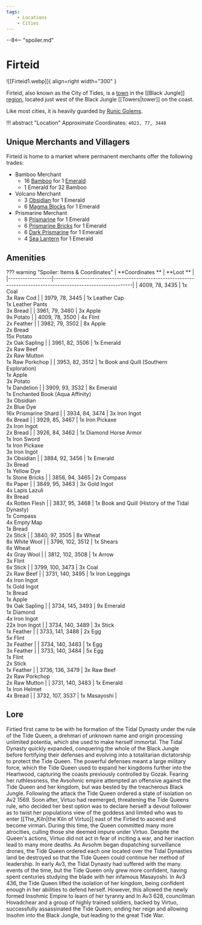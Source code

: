 ```yaml
---
tags:
    - Locations
    - Cities
---
```


--8<-- "spoiler.md"

# Firteid

![[Firteid1.webp]]{ align=right width="300" }

Firteid, also known as the City of Tides, is a [town](/Settlements) in the [[Black Jungle]] [region](/Regions), located just west of the Black Jungle [[Towers|tower]] on the coast.

Like most cities, it is heavily guarded by [Runic Golems](https://minecraft.gamepedia.com/Iron_Golem).

!!! abstract "Location"
	Approximate Coordinates: `4023, 77, 3448` 

## Unique Merchants and Villagers

Firteid is home to a market where permanent merchants offer the following trades:

- Bamboo Merchant
    - 16 [Bamboo](https://minecraft.gamepedia.com/Bamboo) for 1 [Emerald](https://minecraft.gamepedia.com/Emerald)
    - 1 Emerald for 32 Bamboo
- Volcano Merchant
    - 3 [Obsidian](https://minecraft.gamepedia.com/Obsidian) for 1 Emerald
    - 6 [Magma Blocks](https://minecraft.gamepedia.com/Magma_Block) for 1 Emerald
- Prismarine Merchant
    - 8 [Prismarine](https://minecraft.gamepedia.com/Prismarine) for 1 Emerald
    - 6 [Prismarine Bricks](https://minecraft.gamepedia.com/Prismarine) for 1 Emerald
    - 6 [Dark Prismarine](https://minecraft.gamepedia.com/Prismarine) for 1 Emerald
    - 4 [Sea Lantern](https://minecraft.gamepedia.com/Sea_Lantern) for 1 Emerald


## Amenities

??? warning "Spoiler: Items & Coordinates"
	| **Coordinates ** | **Loot **                                                                                                    |
	|------------------|--------------------------------------------------------------------------------------------------------------|
	| 4009, 78, 3435   | 1x Coal <br>3x Raw Cod                                                                                       |
	| 3979, 78, 3445   | 1x Leather Cap <br>1x Leather Pants <br>3x Bread                                                             |
	| 3961, 79, 3460   | 3x Apple <br>9x Potato                                                                                       |
	| 4009, 78, 3500   | 4x Flint <br>2x Feather                                                                                      |
	| 3982, 79, 3502   | 8x Apple <br>2x Bread <br>15x Potato <br>2x Oak Sapling                                                      |
	| 3961, 82, 3506   | 1x Emerald <br>2x Raw Beef <br>2x Raw Mutton <br>1x Raw Porkchop                                             |
	| 3953, 82, 3512   | 1x Book and Quill (Southern Exploration) <br>1x Apple <br>3x Potato <br>1x Dandelion                         |
	| 3909, 93, 3532   | 8x Emerald <br>1x Enchanted Book (Aqua Affinity) <br>3x Obsidian <br>2x Blue Dye <br>16x Prismarine Shard    |
	| 3934, 84, 3474   | 3x Iron Ingot <br>6x Bread                                                                                   |
	| 3929, 85, 3467   | 1x Iron Pickaxe <br>2x Iron Ingot <br>2x Bread                                                               |
	| 3926, 84, 3462   | 1x Diamond Horse Armor <br>1x Iron Sword <br>1x Iron Pickaxe <br>3x Iron Ingot <br>3x Obsidian               |
	| 3884, 92, 3456   | 1x Emerald <br>3x Bread <br>1x Yellow Dye <br>1x Stone Bricks                                                |
	| 3856, 94, 3465   | 2x Compass <br>6x Paper                                                                                      |
	| 3849, 95, 3463   | 3x Gold Ingot <br>4x Lapis Lazuli <br>8x Bread <br>4x Rotten Flesh                                           |
	| 3837, 95, 3468   | 1x Book and Quill (History of the Tidal Dynasty) <br>1x Compass <br>4x Empty Map <br>1x Bread <br>2x Stick   |
	| 3840, 97, 3505   | 8x Wheat <br>8x White Wool                                                                                   |
	| 3796, 102, 3512  | 1x Shears <br>6x Wheat <br>4x Gray Wool                                                                      |
	| 3812, 102, 3508  | 1x Arrow <br>3x Flint <br>6x Stick                                                                           |
	| 3799, 100, 3473  | 3x Coal <br>2x Raw Beef                                                                                      |
	| 3731, 140, 3495  | 1x Iron Leggings <br>4x Iron Ingot <br>1x Gold Ingot <br>1x Bread <br>1x Apple <br>9x Oak Sapling            |
	| 3734, 145, 3493  | 9x Emerald <br>1x Diamond <br>4x Iron Ingot <br>22x Iron Ingot                                               |
	| 3734, 140, 3489  | 3x Stick <br>1x Feather                                                                                      |
	| 3733, 141, 3488  | 2x Egg <br>5x Flint <br>3x Feather                                                                           |
	| 3734, 140, 3483  | 1x Egg <br>3x Feather                                                                                        |
	| 3733, 140, 3484  | 5x Egg <br>1x Flint <br>2x Stick <br>1x Feather                                                              |
	| 3736, 136, 3479  | 3x Raw Beef <br>2x Raw Porkchop <br>2x Raw Mutton                                                            |
	| 3731, 140, 3483  | 1x Emerald <br>1x Iron Helmet <br>4x Bread                                                                   |
	| 3732, 107, 3537  | 1x Masayoshi                                                                                                 |



## Lore

Firtied first came to be with he formation of the Tidal Dynasty under the rule of the Tide Queen, a drehmari of unknown name and origin processing unlimited potentia, which she used to make herself immortal. The Tidal Dynasty quickly expanded, conquering the whole of the Black Jungle before fortifying their defenses and evolving into a totalitarian dictatorship to protect the Tide Queen. The powerful defenses meant a large military force, which the Tide Queen used to expand her kingdoms further into the Heartwood, capturing the coasts previously controlled by Gozak. Fearing her ruthlessness, the Avsohmic empire attempted an offensive against the Tide Queen and her kingdom, but was bested by the treacherous Black Jungle. Following the attack the Tide Queen ordered a state of isolation on Av2 1569. Soon after, Virtuo had reemerged, threatening the Tide Queens rule, who decided her best option was to declare herself a devout follower as to twist her populations view of the goddess and limited who was to enter [[The_Kiln|the Kiln of Virtuo]] east of the Firtied to ascend and become virmari. During this time, the Queen committed many more atrocities, culling those she deemed impure under Virtuo. Despite the Queen's actions, Virtuo did not act in fear of inciting a war, and her inaction lead to many more deaths. As Avsohm began dispatching surveillance drones, the Tide Queen ordered each one located over the Tidal Dynasties land be destroyed so that the Tide Queen could continue her method of leadership. In early Av3, the Tidal Dynasty had suffered with the many events of the time, but the Tide Queen only grew more confident, having spent centuries studying the blade with her infamous Masayoshi. In Av3 436, the Tide Queen lifted the isolation of her kingdom, being confident enough in her abilities to defend herself. However, this allowed the newly formed Insohmic Empire to learn of her tyranny and In Av3 628, councilman Hovadchear and a group of highly trained soldiers, backed by Virtuo, successfully assassinated the Tide Queen, ending her reign and allowing Insohm into the Black Jungle, but leading to the great Tide War.
